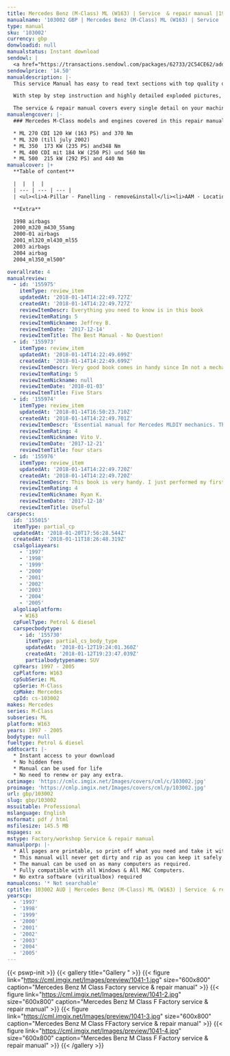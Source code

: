 ```yaml
---
title: Mercedes Benz (M-Class) ML (W163) | Service  & repair manual |1997 - 2005 | Petrol & diesel (duplicate) (duplicate)
manualname: '103002 GBP | Mercedes Benz (M-Class) ML (W163) | Service  & repair manual |1997 - 2005 | Petrol & diesel  '
type: manual
sku: '103002'
currency: gbp
donwloadid: null
manualstatus: Instant download
sendowl: |
  <a href="https://transactions.sendowl.com/packages/62733/2C54CE62/add_to_cart" rel="nofollow"><img src="https://cml.imgix.net/Images/assets/add_to_cart.jpg" /></a><script type="text/javascript" src="https://transactions.sendowl.com/assets/sendowl.js" ></script>
sendowlprice: '14.50'
manualdescription: |-
  This service Manual has easy to read text sections with top quality diagrams and instructions. They are specifically written for the do it work as well as the experienced mechanic. 

  With step by step instruction and highly detailed exploded pictures, diagrams to show you how to complete the required job correctly, efficiently using. 

  The service & repair manual covers every single detail on your machine provides step-by-step instructions based on the complete disassembly of the machine. Comprehensive diagrams, in depth illustrations, and all the manufacturers specifications and technical information you will need is included.
manualengcover: |-
  ### Mercedes M-Class models and engines covered in this repair manual:

  * ML 270 CDI 120 kW (163 PS) and 370 Nm
  * ML 320 (till july 2002)
  * ML 350  173 KW (235 PS) and348 Nm 
  * ML 400 CDI mit 184 kW (250 PS) und 560 Nm
  * ML 500  215 kW (292 PS) and 440 Nm
manualcover: |+
  **Table of content**

  |  |  |  |
  | --- | --- | --- |
  | <ul><li>A-Pillar - Panelling - remove&install</li><li>AAM - Location-Task-design-function</li><li>Acoustic warnings -Function</li><li>Air Intake -cover - remove&install</li><li>air intake turbocharger</li>airbag safty</li><li>Assignment&cable connections of fuse blocks</li><li>auto trans</li><li>Battery - remove&install</li><li>Bench - bottom cover - remove&install</li><li>Bench - rear seat bearing - replace</li><li>Bench - remove&install</li><li>body electrical</li><li>bottom engine compartment paneling - remove&install</li><li>Brush Guard Removal MY98-01</li><li>Brush Guard Removal MY2002</li><li>Bumper - Facelift - Brush Guard Remove</li><li>Bumper - Facelift - Fog Lamps check</li><li>Bumper - Facelift - Fog Lamps Remove&install Bumper - Facelift - Headlamp adjustment</li><li>Bumper - Facelift - Rear Remove&install</li><li>Bumper - Headlamp cleaning System  - telescopic nozzle - location+task+design+func</li><li>Bumper - Headlamp cleaning System - Survey of Components - Location</li><li>Bumper - Headlamp cleaning System - Survey of Components</li><li>Bumper - Headlamp cleaning System - telescopic nozzle - Function</li><li>Bumper - Headlamp cleaning System - telescopic nozzle - remove&install</li><li>Bumper - Original - Brush Guard - Removal Bumper - Original - Front - remove&install</li><li>Bumper - Original - Rear - Remove&install (1)</li><li>Bumper - Original - Rear - remove&install</li><li>Bumper - Styling (AMG) - Fog Lamp - Remove&install</li><li>Bumper - Styling (AMG) - Fog Lamp Bulb - Remove&install</li><li>Bumper - Styling (AMG) - Front - Parktronic Remove&install</li><li>Bumper - Styling (AMG) - Front - remove&install</li><li>Bumper - Styling (AMG) - Rear - Parktronic Remove&install</li><li>Bumper - Styling (AMG) - Rear - Remove&install MY00-01</li><li>Bumper - Styling (AMG) - Rear - Remove&install MY02</li><li>Bumper Front Removal MY98-01</li><li>Bumper Front Removal MY2002</li><li>Bumper Rear Removal ML55</li><li>Bumper Rear Removal MY98-01 w Spare Wheel</li><li>Bumper Rear Removal MY98-01</li><li>Bumper Rear Removal MY2002 AMG</li><li>Bumper Rear Removal MY2002</li><li>CAN data lines test</li><li>CAN input resistance, testing electrical system of IC</li><li>caps for solenoid valve</li><li>Cardiagn.com.url</li><li>Center Console - (as of 01.09.01) - disassembly&assembly</li><li>Center Console - (as of 01.09.01) - front ashtray</li><li>Center Console - (as of 01.09.01) - gear shift lever cover - remove&install</li><li>Center Console - (as of 01.09.01) - rear air nozzle</li><li>Center Console - (as of 01.09.01) - rear ashtray</li><li>Center Console - (as of 01.09.01) - rear beverage holder 1</li><li>Center Console - (as of 01.09.01) - rear beverage holder 2</li><li>Center Console - (as of 01.09.01) - rear center console switch module</li><li>Center Console - (as of 01.09.01) - rear center console</li></li>Center Console - (as of 01.09.01) - switch group</li><li>Center Console - (up to 31.08.01) - disassembly&assembly</li><li>Center Console - (up to 31.08.01) - front ashtray housing</li><li>Center Console - (up to 31.08.01) - rear center section of console</li><li>Center Console - (up to 31.08.01) - switch group</li><li>Center Console - (up to 31.08.01) gear shift lever cover  - remove&install</li><li>Center Console - Armrest Lid - remove&install</li><li>Center Console - remove&install Center Shift modified</li><li>Centering sleeve - mounting Central Locking - Location of Components</li><li>Central Locking - Test of Actuators</li><li>Charge Air Cooler - remove&install (1)</li><li>Charge Air Cooler - remove&install</li><li>Charge indicator lamp, exterior lamp failure</li><li>charging</li><li>Check tires for damage & cracks</li><li>closing - function</li><li>Comand Software Service CD</li><li>Compass - Service Info</li><li>Control Buttons - Location, Task</li><li>Convenience control - function</li><li>Coolant - drain&pour Coolant - draining & pouring</li><li>Coolant - ML270CDI -Drain&fill</li><li>Coolant level switch</li><li>cover on bottom of rear seat - remove&install</li><li>crankshaft position sensor - DIY</li><li>crankshaft position sensor - remove&install</li><li>crankshaft position sensor</li><li>Cross Member - Front - remove&install</li><li>cylinder head - engine 112 - remove&install (1)</li><li>cylinder head - engine 112 - remove&install</li><li>Cylinder head cover trim - remove&install D-Pillar - Panelling - remove&install</li><li>Deletion of lever for shift lock cable ignition lock at transmission</li><li>Deletion shift lock cable ignition lock to transmission</li><li>Disconnecting Airbag Certificate</li><li>Display Instruments - Location,task,function</li><li>Display Instruments, Multifunction display function check IC</li><li>Displaying Coolant Level - as of 03.99</li><li>Displaying service - function Dome Lamp - Front - remove&install</li><li>Door - catch - remove&install</li><li>Door - Front - Handle - Exterior - Remove&Install</li><li>Door - Front - Liner - remove&install</li><li>Door - Front - Lock - adjusting</li><li>Door - Front - Lock - remove&install</li><li>Door - Front - Lock - service information - adjusting</li><li>Door - Front - Lock - service information - modifications</li><li>Door - Front - Mirror - adjustment motor - remove&install</li><li>Door - Front - Mirror - cover - remove&install</li><li>Door - Front - Mirror - glass - remove&install</li><li>Door - Front - Mirror - remove&install Door - Front - modifications</li><li>Door - Rear - Liner - remove&install</li><li>Door - Sill moulding - remove&install (1)</li><li>Door - Sill moulding - remove&install</li><li>Door Handle Removal - Front</li><li>Door Sill Moulding - remove&install Drain fuel</li><li>Draining Tirefit sealant out of tires</li><li>Drive Authorization Module - remove&install</li><li>EAM - Location-Task</li><li>EAM - Task</li><li>Easy Entry will not operate</li><li>electrical components</li><li>electrical system engine</li><li>Electronic Clock - Location, function</li><li>Empty tank if fuel pump is faulty</li><li>Engine - Oil and Filter change</li><li>engine compartment panelling - remove&install</li><li>Engine oil monitor function</li><li>Engine runs rough, surges or does not turn over</li><li>Engine sometimes fails to start (start error in IC)</li><li>engine timing engine</li><li>ESA - contents</li><li>Extended Activity Module (EAM) - remove&install</li><li>Extract oil</li></ul> | <ul><li>eed pressure valve Fog Lamps check MY2002</li><li>Fog Lamps Removal MY2002</li><li>Footwell - Right - Panelling - remove&install</li><li>Frame Paneling - Rear Roof - remove&install</li><li>Friction bearing in sun wheel or rear plant gear set converted to anti-friction bearing</li><li>front axle</li><li>Front Door Speakers in Mirror Triangle - remove&install</li><li>Fuel Cooler - ML270CDI - remove&install</li><li>Fuel Filler Flap - Locking Motor - remove&install (1)</li><li>Fuel Filler Flap - Locking Motor - remove&install</li><li>Fuel Filler Flap central locking motor - remove&install</li><li>Fuel Filter - replace ML270CDI</li><li>Fuel full-flow filter - ML270CDI remove&install</li><li>Fuel full-flow filter - remove&install</li><li>Fuel Guage not registering correctly after refueling</li><li>Fuel Level Sensor - ML270CDI remove&install</li><li>Fuel Lines - separate form engine Fuel Pump - faulty</li><li>Fuel Tank  - Capacity</li><li>Fuel Tank - emptying&filling</li><li>Fuel Tank - removing&installing</li><li>fuel tank pressure sensor (usa only) - remove&install</li><li>Fuel Vapor expansion reservoir - remove&install</li><li>fuses</li><li>general info</li><li>Glove Compartment - New - remove&install</li><li>Glove Compartment - Old - adjust lid</li><li>Glove Compartment - Old - lid - remove&install</li><li>Glove Compartment - Old - remove&install</li><li>Glove Compartment - Old (up to 31.08.99) - lid - disassembly&assembly</li><li>Hand Held Tester (HHT) - Location, Task</li><li>Hand Held Tester (HHT) connect & readout</li><li>Hand Held Tester (HHT) notes on previous knowledge IC</li><li>Headlamp adjustment MY2002</li><li>HHT interface test electrics IC</li><li>High oil consumption - blue smoke</li><li>High oil consumption</li><li>Hood - Adjust</li><li>Hood - alignment</li><li>Hood - control cable - remove&install</li><li>Hood - emblem - remove&install</li><li>Hood - Hinge - remove&install</li><li>Hood - hinge support - reinforce (left)</li><li>Hood - hinge support - reinforce (right)</li><li>Hood - Lock - as of (01.09.99) - remove&install</li><li>Hood - Lock - lubricate catch, hook, hinges</li><li>Hood - Lock - up tp (31.08.99) - remove&install</li><li>Hood - remove&install</li><li>Hood - struts - release gas</li><li>Hood - struts - remove&install</li><li>hvac manual</li><li>hvac</li><li>IC test of electrical system coolant level indicator</li><li>Index</li><li>Indicator - Warning Displays - function</li><li>Indicator - Warning messages displays - Function</li><li>Indicator - Warning messages triggered via CAN data buses - function</li><li>Indicator & Warning Signals triggered over direct lines</li><li>Information on Tires-Rims</li><li>inner clamp - detach & attach</li><li>Inside rearview Mirror - remove&install</li><li>Instrument Cluster - Bulbs - installing bulbs</li><li>Instrument Cluster - Bulbs - Remove & Install</li><li>Instrument Cluster - Bulbs - removing bulbs</li><li>Instrument Cluster - Housing - Remove & Install</li><li>Instrument Cluster - Location of Components - 01</li><li>Instrument Cluster - Remove & Install</li><li>Instrument Cluster - Testing electrical system IC</li><li>Instrument Cluster (IC) - Diagnosis Troubleshooting</li><li>Instrument Cluster Block Diagram</li><li>Instrument CLuster indicates oil sensor defective, level below min</li><li>Instrument Panel - Bottom Section - Remove&Install</li><li>Instrument Panel - Center Section - Remove&Install</li><li>Instrument Panel - Combination Switch - Remove&Install</li><li>Instrument Panel - Cover below (left) - remove&install</li><li>Instrument Panel - Cover below (right) - 1 - remove&install</li><li>Instrument Panel - Cover below (right) - 2 - remove&install</li><li>Instrument Panel - Heater,Ventilation switch - ( as of 01.09.01) Remove&Install</li><li>Instrument Panel - Heater,Ventilation switch - ( up to 31.08.01) Remove&Install</li><li>Instrument Panel - panel carrier - remove&install</li><li>Instrument Panel - Parktronic Display - Remove&Install</li><li>Instrument Panel - Passenger Airbag - Remove&Install</li><li>Instrument Panel - Remove&Install</li><li>Instrument Panel - Ticking Noise</li><li>Intake air temperature sensor - remove&install</li><li>interior equipment Lifting - pit lift or Workshop jack</li><li>Liquid Crystal Display</li><li>location of components</li><li>Luggage Floor Covering - remove&install</li><li>Magnet in Oil Pan</li><li>mbcodes</li><li>my05</li><li>Noise Encapsulation - Front - remove&install</li><li>Noise encapsulation - Modify</li><li>Noise encapsulation - remove&install</li><li>Note on Self Locking Nuts & Bolts</li><li>OBD2 Connector Pinout</li><li>Oil consumption too high</li><li>Oil drain plug on torque converter</li><li>Oil Filter element - replace & drain oil filter</li><li>Oil Filter element - replace & drain oil</li><li>Oil leak out of drain opening - left side of engine (cyl 6)</li><li>Oil Pan and Overflow tube modified</li><li>Oil Sensor - function</li><li>Oil Sensor - Location,task,design,function</li><li>Oil Sensor - position</li><li>Oils - Multigrade (sheet 229.3)</li><li>opening - popup - function</li><li>Outside Door Rearview Mirror - Covering - remove&install</li><li>Outside Door Rearview Mirror - Covering (up to 31.08.01) - remove&install</li><li>Outside Door Rearview Mirror - Mirror Glass - remove&install</li><li>Outside Temperature display - Location,function</li><li>Overhead control Panel - popup,sliding roof  - remove&install</li><li>Overhead control Panel - remove&install</li></ul> | <ul><li>Quartz - Location,Function</li><li>rack and pinion steering - remove & install</li><li>Radiator -  ML320 -  electric fan - remove&install</li><li>Radiator -  ML320 - remove&install</li><li>Radiator - Electric Fan - remove&install</li><li>Radiator - Install&remove</li><li>Radio - remove&install</li><li>Raising or jacking up vehicle</li><li>Rear Roof Frame Panelling - remove&install (1)</li><li>Rear Roof Frame Panelling - remove&install</li><li>remove oil from cooling&heating system Replace Spark plugs</li><li>Replace Tire</li><li>Retrofit fender flares</li><li>Retrofiting rings for child seat restraint attachments</li><li>Roof Paneling - modify for handle & clamping strap mounts - 02</li><li>Roof Paneling - modify for handle & clamping strap mounts</li><li>rubber boot - check & replace</li><li>Seal on popup roof gutter loosens</li><li>Seat - Front - Adjustment - Control module - Remove&Install</li><li>Seat - Front - Adjustment - Switch - Remove&Install</li><li>Seat - Front - Backrest - Remove&Install</li><li>Seat - Front - Backrest - Shell - Remove&Install</li><li>Seat - Front - Cover - Backrest  Remove Seat - Front - Cover - Cushion - Remove&Install</li><li>Seat - Front - Frame Trim - Remove&Install</li><li>Seat - Front - Memory - function</li><li>Seat - Front - Motor - Backrest - Remove&Install</li><li>Seat - Front - Motor - Group - Remove&Install</li><li>Seat - Front - Remove&Install</li><li>Seat - Rear - Covers -  bottom - remove&install</li><li>Seat - Rear - Cushion cover - remove&install</li><li>Seat - Rear - Cushion frame - remove&install</li><li>Seat - Rear - Folding - lock mechanism - remove&install</li><li>Seat - Rear - Tilting - remove&install</li><li>Seat Belt - 3rd row - remove&install</li><li>Seat Belt - Front - belt buckle - remove&install</li><li>Seat Belt - Front - w emergeny tensioning retractor - remove&install</li><li>Seat Belt - Rear - 01 remove&install</li><li>Seat Belt - Rear - belt buckle - 01 - remove&install</li><li>Seat Belt - Rear - belt buckle - 02 - remove&install</li><li>Seat Belt - Rear - belt buckle - 03 - remove&install</li><li>Seat Belt - Rear - belt buckle - remove&install</li><li>Seat Belt - Rear - center - 01 - remove&install</li><li>Seat Belt - Rear - center - remove&install</li><li>Seat Belt - Rear - remove&install</li><li>Service Info - Bowden Cables</li><li>Service Info - Fuel tank leaks</li><li>Service Info - Procedure when tank is filled with incorrect fuel</li><li>Service Info - reverse child seat - airbag immobilization</li><li>Service Information - Oil Sludge</li><li>Sliding - Popup - Function</li><li>Spare Wheel Cover - AMG - install&remove</li><li>Spare Wheel Cover - ML55 - remove&install (1)</li><li>Spare Wheel Cover - ML55 - remove&install</li><li>speed control</li><li>Star Diagnosis - connect & readout - 01</li><li>Star Diagnosis - connect & readout</li><li>Star Diagnosis - procedural schematic starter</li><li>Steering lock switch testing electrical system of IC</li><li>Steering Wheel - Airbag - (up to 31.08.01) - remove&install</li><li>Steering Wheel - contact spiral - remove&install</li><li>Steering Wheel - remove&install Stepper Motor</li><li>Strainer for modulating pressure and shift pressure control solenoid valve</li><li>Strainer in inlet to converter lock-up control solenoid valve</li><li>Styling Package - Cutting Tool</li><li>Styling Package - Prepare Body</li><li>Styling Package - Prepare detachable body components</li><li>Styling Package - Separate detachable body components</li><li>suspension</li><li>Synchronizing Sliding-popup roof - function</li><li>Thickness of Friction and Steel disks K3 changed</li><li>Thickness of steel plates of B1,K1, and K2 modified</li><li>tie rod - inner - with axial joint - remove&install</li><li>Tie rod - Pressing out and attaching track rod joint at steering knuckle</li><li>Tie Rod - remove&install</li><li>tie rod and drag link joint - checking for play & checking ribber boots</li><li>Tirefit puncture sealing compund - check expiry date</li><li>Tirefit tire sealant</li><li>trim panel - charge air distribution - 611 engine</li><li>trim panel - charge air distribution - 612 engine</li><li>trim panel - charge air distribution - 613 engine</li><li>Trip Computer - Compass Location</li><li>Trip Computer - Compass Purpose</li><li>Trip Computer - Design.jpg (1)</li><li>Trip Computer - Design.jpg</li><li>Trip Computer - Location, Task</li><li>Trip Computer - LocationTaskDesign</li><li>Trip Computer - remove&install</li><li>Trip Computer - Task</li><li>troubleshooting - instruments controlled directly - IC</li><li>troubleshooting - instruments controlled via CAN - IC</li><li>V60 In-Vehicle Operation Guide</li><li>V60 Programming Bulletin</li><li>Video System - Retrofit</li><li>viscosity classes of engines oils (Car engines)</li><li>viscous fan clutch - remove&install</li><li>Warning Buzzer function Check IC</li><li>Wheel sensor - remove&install</li><li>Wheels - Balancing</li><li>Wheels - condition of rim</li><li>Wheels - remove&install (rotate if necessary)</li><li>Wind noise at outside mirror</li><li>Wiper - Arms - remove&install</li><li>Wiper - System - remove&install</li><li>wiring</li></ul> |

  **Extra**

  1998 airbags
  2000_m320_m430_55amg
  2000-01 airbags
  2001_ml320_ml430_ml55
  2003 airbags
  2004 airbag
  2004_ml350_ml500"

overallrate: 4
manualreview:
  - id: '155975'
    itemType: review_item
    updatedAt: '2018-01-14T14:22:49.727Z'
    createdAt: '2018-01-14T14:22:49.727Z'
    reviewItemDescr: Everything you need to know is in this book
    reviewItemRating: 5
    reviewItemNickname: Jeffrey B.
    reviewItemDate: '2017-12-14'
    reviewItemTitle: The Best Manual - No Question!
  - id: '155973'
    itemType: review_item
    updatedAt: '2018-01-14T14:22:49.699Z'
    createdAt: '2018-01-14T14:22:49.699Z'
    reviewItemDescr: Very good book comes in handy since Im not a mechanic I've learned a ton about this car and how its functioning. The added pictures help to visualize what your reading about and make sense out of it. Would definelty recommend it to any Mercedes ML  owner who wants to get to know their vehicle and do some of the work on it themselves.
    reviewItemRating: 5
    reviewItemNickname: null
    reviewItemDate: '2018-01-03'
    reviewItemTitle: Five Stars
  - id: '155974'
    itemType: review_item
    updatedAt: '2018-01-14T16:50:23.710Z'
    createdAt: '2018-01-14T14:22:49.701Z'
    reviewItemDescr: 'Essential manual for Mercedes MLDIY mechanics. The plot is a bit dull, but the pictures are interesting.'
    reviewItemRating: 4
    reviewItemNickname: Vito V.
    reviewItemDate: '2017-12-21'
    reviewItemTitle: four stars
  - id: '155976'
    itemType: review_item
    updatedAt: '2018-01-14T14:22:49.720Z'
    createdAt: '2018-01-14T14:22:49.720Z'
    reviewItemDescr: This book is very handy. I just performed my first oil change with it. The directions are clear and straighforward. Thank you
    reviewItemRating: 4
    reviewItemNickname: Ryan K.
    reviewItemDate: '2017-12-18'
    reviewItemTitle: Useful
carspecs:
  id: '155015'
  itemType: partial_cp
  updatedAt: '2018-01-20T17:56:28.544Z'
  createdAt: '2018-01-11T18:26:48.319Z'
  csalgoliayears:
    - '1997'
    - '1998'
    - '1999'
    - '2000'
    - '2001'
    - '2002'
    - '2003'
    - '2004'
    - '2005'
  algoliaplatform:
    - W163
  cpFuelType: Petrol & diesel
  carspecbodytype:
    - id: '155730'
      itemType: partial_cs_body_type
      updatedAt: '2018-01-12T19:24:01.360Z'
      createdAt: '2018-01-12T19:23:47.039Z'
      partialbodytypename: SUV
  cpYears: 1997 - 2005
  cpPlatform: W163
  cpSubSerie: ML
  cpSerie: M-Class
  cpMake: Mercedes
  cpId: cs-103002
makes: Mercedes
series: M-Class
subseries: ML
platform: W163
years: 1997 - 2005
bodytype: null
fueltype: Petrol & diesel
addtocart: |-
  * Instant access to your download
  * No hidden fees
  * Manual can be used for life
  * No need to renew or pay any extra.
catimage: 'https://cmlc.imgix.net/Images/covers/cml/c/103002.jpg'
proimage: 'https://cmlp.imgix.net/Images/covers/cml/p/103002.jpg'
url: gbp/103002
slug: gbp/103002
mssuitable: Professional
mslanguage: English
msformat: pdf / html
msfilesize: 145.5 MB
mspages: xx
mstype: Factory/workshop Service & repair manual
manualporp: |-
  * All pages are printable, so print off what you need and take it with you into the garage or workshop
  * This manual will never get dirty and rip as you can keep it safely on your PC and print the pages you need in matter of seconds.
  * The manual can be used on as many computers as required.
  * Fully compatible with all Windows & All MAC Computers.
  * No extra software (viritualbox) required
manualcons: '* Not searchable'
cptitle: 103002 AUD | Mercedes Benz (M-Class) ML (W163) | Service  & repair manual |1997 - 2005 | Petrol & diesel
yearscp:
  - '1997'
  - '1998'
  - '1999'
  - '2000'
  - '2001'
  - '2002'
  - '2003'
  - '2004'
  - '2005'
---
```


{{< pswp-init >}}
{{< gallery title="Gallery " >}}
{{< figure link="https://cml.imgix.net/Images/preview/1041-1.jpg" size="600x800" caption="Mercedes Benz M Class Factory service & repair manual" >}}
{{< figure link="https://cml.imgix.net/Images/preview/1041-2.jpg" size="600x800" caption="Mercedes Benz M Class F Factory service & repair manual" >}}
{{< figure link="https://cml.imgix.net/Images/preview/1041-3.jpg" size="600x800" caption="Mercedes Benz M Class FFactory service & repair manual" >}}
{{< figure link="https://cml.imgix.net/Images/preview/1041-4.jpg" size="600x800" caption="Mercedes Benz M Class F Factory service & repair manual" >}}
{{< /gallery >}}